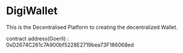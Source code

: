 # DigiWallet
This is the Decentralised Platform to creating the decentralized Wallet.

contract address(Goerli) : 0xD2674C261c7A900bf5228E2719bea73F186068ed

